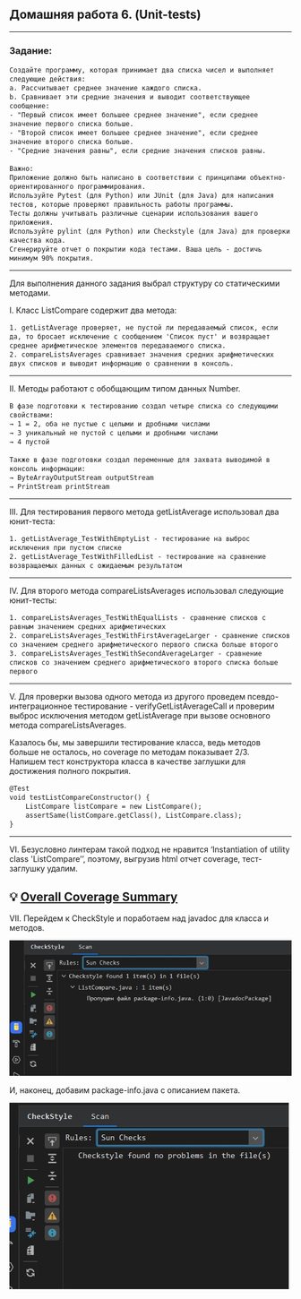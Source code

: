 ##  Домашняя работа 6. (Unit-tests)

---
### Задание:

    Создайте программу, которая принимает два списка чисел и выполняет следующие действия:
    a. Рассчитывает среднее значение каждого списка.
    b. Сравнивает эти средние значения и выводит соответствующее сообщение:
    - "Первый список имеет большее среднее значение", если среднее значение первого списка больше.
    - "Второй список имеет большее среднее значение", если среднее значение второго списка больше.
    - "Средние значения равны", если средние значения списков равны.
    
    Важно:
    Приложение должно быть написано в соответствии с принципами объектно-ориентированного программирования.
    Используйте Pytest (для Python) или JUnit (для Java) для написания тестов, которые проверяют правильность работы программы. 
    Тесты должны учитывать различные сценарии использования вашего приложения.
    Используйте pylint (для Python) или Checkstyle (для Java) для проверки качества кода.
    Сгенерируйте отчет о покрытии кода тестами. Ваша цель - достичь минимум 90% покрытия.

---
Для выполнения данного задания выбрал структуру со статическими методами.

I. Класс ListCompare содержит два метода:

    1. getListAverage проверяет, не пустой ли передаваемый список, если да, то бросает исключение с сообщением 'Список пуст' и возвращает среднее арифметическое элементов передаваемого списка.
    2. compareListsAverages сравнивает значения средних арифметических двух списков и выводит информацию о сравнении в консоль.
---
II. Методы работают с обобщающим типом данных Number.

    В фазе подготовки к тестированию создал четыре списка со следующими свойствами:
    → 1 = 2, оба не пустые с целыми и дробными числами
    → 3 уникальный не пустой с целыми и дробными числами
    → 4 пустой
    
    Также в фазе подготовки создал переменные для захвата выводимой в консоль информации:
    → ByteArrayOutputStream outputStream
    → PrintStream printStream
---
III. Для тестирования первого метода getListAverage использовал два юнит-теста:

    1. getListAverage_TestWithEmptyList - тестирование на выброс исключения при пустом списке
    2. getListAverage_TestWithFilledList - тестирование на сравнение возвращаемых данных с ожидаемым результатом
---
IV. Для второго метода compareListsAverages использовал следующие юнит-тесты:

    1. compareListsAverages_TestWithEqualLists - сравнение списков с равным значением средних арифметических
    2. compareListsAverages_TestWithFirstAverageLarger - сравнение списков со значением среднего арифметического первого списка больше второго
    3. compareListsAverages_TestWithSecondAverageLarger - сравнение списков со значением среднего арифметического второго списка больше первого
---
V. Для проверки вызова одного метода из другого проведем псевдо-интеграционное тестирование - verifyGetListAverageCall и проверим выброс исключения методом  getListAverage при вызове основного метода compareListsAverages.

Казалось бы, мы завершили тестирование класса, ведь методов больше не осталось, но coverage по методам показывает 2/3.\
Напишем тест конструктора класса в качестве заглушки для достижения полного покрытия.

    @Test
    void testListCompareConstructor() {
        ListCompare listCompare = new ListCompare();
        assertSame(listCompare.getClass(), ListCompare.class);
    }

---
VI. Безусловно линтерам такой подход не нравится ‘Instantiation of utility class 'ListCompare’’, поэтому, выгрузив html отчет coverage, тест-заглушку удалим.

💡
[Overall Coverage Summary](../../../htmlReport/index.html)
---
VII. Перейдем к CheckStyle и поработаем над javadoc для класса и методов.

![checkstyle.jpg](..%2F..%2F..%2Fcheckstyle_screenshot%2Fcheckstyle.jpg)

И, наконец, добавим package-info.java с описанием пакета.

![checkstyle2.jpg](..%2F..%2F..%2Fcheckstyle_screenshot%2Fcheckstyle2.jpg)